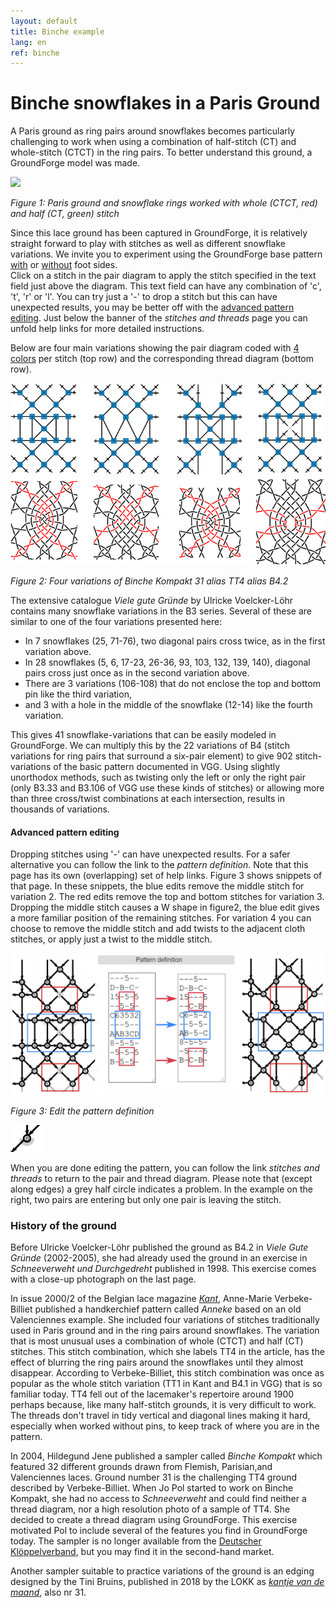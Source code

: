 ```yaml
---
layout: default
title: Binche example
lang: en
ref: binche
---
```


Binche snowflakes in a Paris Ground
===================================
 
A Paris ground as ring pairs around snowflakes becomes particularly challenging to work when using a combination of half-stitch (CT) and whole-stitch (CTCT) in the ring pairs.
To better understand this ground, a GroundForge model was made.

![](images/kompakt-31-challenge.png)

_Figure 1: Paris ground and snowflake rings worked with whole (CTCT, red) and half (CT, green) stitch_

Since this lace ground has been captured in GroundForge, it is relatively straight forward to play with stitches as well as different snowflake variations. 
We invite you to experiment using the GroundForge base pattern [with] or [without] foot sides.  
Click on a stitch in the pair diagram to apply the stitch specified in the text field just above the diagram.
This text field can have any combination of 'c', 't', 'r' or 'l'. You can try just a '-' to drop a stitch
but this can have unexpected results, you may be better off with the [advanced pattern editing](#advanced-pattern-editing).
Just below the banner of the _stitches and threads_ page you can unfold help links for more detailed instructions.

Below are four main variations showing the pair diagram coded with [4 colors] per stitch (top row) and the corresponding thread diagram (bottom row).

[4 colors]: color-rules

![](images/kompakt-31.png)

_Figure 2: Four variations of Binche Kompakt 31 alias TT4 alias B4.2_

<a id="nrs"></a>

The extensive catalogue _Viele gute Gründe_ by Ulricke Voelcker-Löhr contains many snowflake variations in the B3 series.  Several of these are similar to one of the four variations presented here:
* In 7 snowflakes (25, 71-76), two diagonal pairs cross twice, as in the first variation above.
* In 28 snowflakes (5, 6, 17-23, 26-36, 93, 103, 132, 139, 140), diagonal pairs cross just once as in the second variation above.
* There are 3 variations (106-108) that do not enclose the top and bottom pin like the third variation,
* and 3 with a hole in the middle of the snowflake (12-14) like the fourth variation. 
 
 This gives 41 snowflake-variations that can be easily modeled in GroundForge. We can multiply this by the 22 variations of B4 (stitch variations for ring pairs that surround a six-pair element) to give 902 stitch-variations of the basic pattern documented in VGG.  Using slightly unorthodox methods, such as twisting only the left or only the right pair (only B3.33 and B3.106 of VGG use these kinds of stitches) or allowing more than three cross/twist combinations at each intersection, results in thousands of variations.

[without]: /GroundForge/stitches?patchWidth=19&patchHeight=22&d1=ctct&e2=ct&c2=ct&a2=lct&f3=ctct&d3=ctc&b3=ctct&a3=ct&e4=ctc&c4=ctc&f5=ctc&e5=ctc&d5=ctc&c5=ctc&b5=ctc&a5=ct&d6=ctc&f7=ctc&e7=ctc&d7=ctc&c7=ctc&b7=ctc&a7=rct&e8=ctc&c8=ctc&a8=ct&f9=lctct&d9=ctc&b9=rctct&e10=lct&c10=rct&a10=ct&tile=---5--,D-B-C-,15-5-5,--5-5-,C63532,---5--,AAB3CD,8-5-5-,-5-5-5,B-5-5-&footsideStitch=ctctt&tileStitch=ctc&headsideStitch=ctctt&shiftColsSW=0&shiftRowsSW=10&shiftColsSE=6&shiftRowsSE=5
[with]: /GroundForge/stitches?patchWidth=19&patchHeight=21&y1=ctcttr&g1=ctct&a1=ctcttl&x2=ctc&w2=ctc&h2=ct&f2=ct&d2=ct&c2=ctc&b2=ctc&x3=ctcrr&w3=ctc&i3=ctct&g3=ctc&e3=ctct&d3=ct&c3=ctc&b3=ctcll&y4=ctcttr&x4=ctc&w4=ctc&h4=ctc&f4=ctc&c4=ctc&b4=ctc&a4=ctcttl&i5=ctc&h5=ctc&g5=ctc&f5=ctc&e5=ctc&d5=ct&g6=ctc&y7=ctcttr&x7=ctcrr&w7=ctc&i7=ctcr&h7=ctc&g7=ctc&f7=ctc&e7=ctcl&d7=ct&c7=ctc&b7=ctcll&a7=ctcttl&x8=ctc&w8=ctc&h8=ctcr&f8=ctcl&d8=ct&c8=ctc&b8=ctc&i9=ctct&g9=ctct&e9=ctct&x10=ctcrr&w10=ctc&h10=ct&f10=ct&d10=ct&c10=ctc&b10=ctcll&footside=B--,XCD,-11,B88,XXX,---,AAA,X78,X--,-AA&tile=---5--,D-B-C-,15-5-5,--5-5-,C63532,---5--,AAB3CD,8-5-5-,-5-5-5,B-5-5-&headside=--C,ABX,88-,11C,XXX,---,DDD,14X,--X,DD-&footsideStitch=ctct&tileStitch=ctc&headsideStitch=ctct&shiftColsSW=0&shiftRowsSW=10&shiftColsSE=6&shiftRowsSE=5

#### Advanced pattern editing

Dropping stitches using '-' can have unexpected results. 
For a safer alternative you can follow the link to the _pattern definition_.
Note that this page has its own (overlapping) set of help links.
Figure 3 shows snippets of that page.
In these snippets, the blue edits remove the middle stitch for variation 2.
The red edits remove the top and bottom stitches for variation 3.
Dropping the middle stitch causes a W shape in figure2, the blue edit gives a more familiar position of the remaining stitches.
For variation 4 you can choose to remove the middle stitch and add twists to the adjacent cloth stitches,
or apply just a twist to the middle stitch.

![](images/drop-stitches.png) 

_Figure 3: Edit the pattern definition_

![](images/error_indication.png?align=right)

When you are done editing the pattern, you can follow the link _stitches and threads_ 
to return to the pair and thread diagram.
Please note that (except along edges) a grey half circle indicates a problem.
In the example on the right, two pairs are entering but only one pair is leaving the stitch.

### History of the ground

Before Ulricke Voelcker-Löhr published the ground as B4.2 in _Viele Gute Gründe_ (2002-2005), she had already used the ground in an exercise in _Schneeverweht und Durchgedreht_ published in 1998.  This exercise comes with a close-up photograph on the last page.

In issue 2000/2 of the Belgian lace magazine [_Kant_](https://www.kantcentrum.eu/en/magazine), Anne-Marie Verbeke-Billiet published a handkerchief pattern called _Anneke_ based on an old Valenciennes example.  She included four variations of stitches traditionally used in Paris ground and in the ring pairs around snowflakes.  The variation that is most unusual uses a combination of whole (CTCT) and half (CT) stitches.  This stitch combination, which she labels TT4 in the article, has the effect of blurring the ring pairs around the snowflakes until they almost disappear.  According to Verbeke-Billiet, this stitch combination was once as popular as the whole stitch variation (TT1 in Kant and B4.1 in VGG) that is so familiar today. TT4 fell out of the lacemaker's repertoire around 1900 perhaps because, like many half-stitch grounds, it is very difficult to work. The threads don't travel in tidy vertical and diagonal lines making it hard, especially when worked without pins, to keep track of where you are in the pattern.
 
In 2004, Hildegund Jene published a sampler called _Binche Kompakt_ which featured 32 different grounds drawn from Flemish, Parisian,and Valenciennes laces.  Ground number 31 is the challenging TT4 ground described by Verbeke-Billiet.  When Jo Pol started to work on Binche Kompakt, she had no access to _Schneeverweht_ and could find neither a thread diagram, nor a high resolution photo of a sample of TT4.  She decided to create a thread diagram using GroundForge.  This exercise motivated Pol to include several of the features you find in GroundForge today. 
The sampler is no longer available from the [Deutscher Klöppelverband], but you may find it in the second-hand market.

[Deutscher Klöppelverband]: https://www.deutscher-kloeppelverband.de/

Another sampler suitable to practice variations of the ground is an edging designed by the Tini Bruins,
published in 2018 by the LOKK as _[kantje van de maand]_, also nr 31.

[kantje van de maand]: https://lokknl.org/patronen/de-kantjes-van-de-maand/